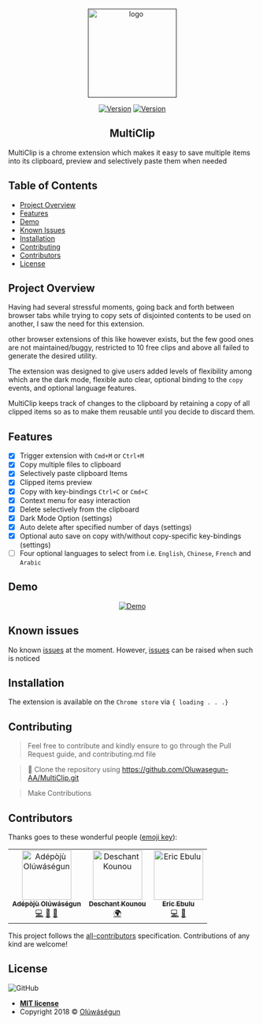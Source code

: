 <p align="center">
  <a href="" target="">
    <img width="180" height="180" src="https://user-images.githubusercontent.com/25525765/65596963-52483e00-df98-11e9-8572-a9a27c7faf8d.png" alt="logo">
  </a>
</p>

<p align="center">
<a href="https://codeclimate.com/github/Oluwasegun-AA/MultiClip/maintainability"><img src="https://api.codeclimate.com/v1/badges/c760dd1c8f7c08058e89/maintainability" alt="Version"></a>
<a href="#contributors"><img src="https://img.shields.io/badge/all_contributors-2-orange.svg?style=flat-square" alt="Version"></a>
</p>

<h2 align="center">MultiClip</h2>
MultiClip is a chrome extension which makes it easy to save multiple items into its clipboard, preview and selectively paste them when needed

## Table of Contents
* [Project Overview](#Project-Overview)
* [Features](#Features)
* [Demo](#demo)
* [Known Issues](#Known-issues)
* [Installation](#Installation)
* [Contributing](#contributing)
* [Contributors](#Contributors)
* [License](#License)

## Project Overview
Having had several stressful moments, going back and forth between browser tabs while trying to copy sets of disjointed contents to be used on another, I saw the need for this extension.

other browser extensions of this like however exists, but the few good ones are not maintained/buggy, restricted to 10 free clips and above all failed to generate the desired utility.

The extension was designed to give users added levels of flexibility among which are the dark mode, flexible auto clear, optional binding to the `copy` events, and optional language features.

MultiClip keeps track of changes to the clipboard by retaining a copy of all clipped items so as to make them reusable until you decide to discard them.


## Features
- [x] Trigger extension with `Cmd+M` or `Ctrl+M`
- [x] Copy multiple files to clipboard
- [x] Selectively paste clipboard Items
- [x] Clipped items preview
- [x] Copy with key-bindings `Ctrl+C`  or `Cmd+C`
- [x] Context menu for easy interaction
- [x] Delete selectively from the clipboard
- [x] Dark Mode Option (settings)
- [x] Auto delete after specified number of days (settings)
- [x] Optional auto save on copy with/without copy-specific key-bindings (settings)
- [ ] Four optional languages to select from i.e. `English`, `Chinese`, `French` and `Arabic`

## Demo
<p align="center">
  <a href="" target="">
    <img src="https://user-images.githubusercontent.com/25525765/65558184-0795da00-df36-11e9-8b48-b064d4d42082.gif" alt="Demo">
  </a>
</p>

## Known issues
No known [issues](https://github.com/Oluwasegun-AA/MultiClip/issues) at the moment. However, [issues](https://github.com/Oluwasegun-AA/MultiClip/issues) can be raised when such is noticed

## Installation
The extension is available on the `Chrome store` via `{ loading . . .}`

## Contributing
>  Feel free to contribute and kindly ensure to go through the Pull Request guide, and contributing.md file

>  👯 Clone the repository using https://github.com/Oluwasegun-AA/MultiClip.git

> Make Contributions

## Contributors
Thanks goes to these wonderful people ([emoji key](https://allcontributors.org/docs/en/emoji-key)):

<!-- ALL-CONTRIBUTORS-LIST:START - Do not remove or modify this section -->
<!-- prettier-ignore -->
<table><tr><td align="center"><a href="https://github.com/Oluwasegun-AA"><img src="https://avatars0.githubusercontent.com/u/25525765?v=4" width="100px;" alt="Adépòjù Olúwáségun"/><br /><sub><b>Adépòjù Olúwáségun</b></sub></a><br /> <a href="https://github.com/Adépòjù Olúwáségun/MultiClip/commits?author=Oluwasegun-AA" title="Code">💻</a> <a href="https://github.com/Adépòjù Olúwáségun/MultiClip/commits?author=Oluwasegun-AA" title="Documentation">📖</a> <a href="#maintenance-Oluwasegun-AA" title="Maintenance">🚧</a></td><td align="center"><a href="https://github.com/deschantkn"><img src="https://avatars2.githubusercontent.com/u/50397889?v=4" width="100px;" alt="Deschant Kounou"/><br /><sub><b>Deschant Kounou</b></sub></a><br /> <a href="#translation-deschantkn" title="Translation">🌍</a></td><td align="center"><a href="https://ekumamait.github.io/Profile/UI/"><img src="https://avatars2.githubusercontent.com/u/9946845?v=4" width="100px;" alt="Eric Ebulu"/><br /><sub><b>Eric Ebulu</b></sub></a><br /><a href="https://github.com/Adépòjù Olúwáségun/MultiClip/commits?author=ekumamait" title="Code">💻</a> <a href="#ideas-ekumamait" title="Ideas, Planning, & Feedback">🤔</a></td></tr></table>

<!-- ALL-CONTRIBUTORS-LIST:END -->
This project follows the [all-contributors](https://github.com/all-contributors/all-contributors) specification. Contributions of any kind are welcome!

## License
![GitHub](https://img.shields.io/github/license/mashape/apistatus.svg)

- **[MIT license]()**
- Copyright 2018 © <a href="https://twitter.com/Oluwasegun_AA" target="_blank">Olúwáségun</a>

